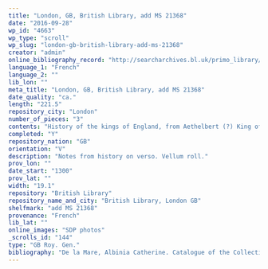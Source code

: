 ```yaml
---
title: "London, GB, British Library, add MS 21368"
date: "2016-09-28"
wp_id: "4663"
wp_type: "scroll"
wp_slug: "london-gb-british-library-add-ms-21368"
creator: "admin"
online_bibliography_record: "http://searcharchives.bl.uk/primo_library/libweb/action/display.do?tabs=detailsTab&ct=display&fn=search&doc=IAMS032-002033758&indx=1&recIds=IAMS032-002033758&recIdxs=0&elementId=0&renderMode=poppedOut&displayMode=full&frbrVersion=&dscnt=1&frbg=&scp.scps=scope%3A%28BL%29&tab=local&dstmp=1393298169405&srt=rank&mode=Basic&dum=true&vl(freeText0)=add+MS+21368&vid=IAMS_VU2"
language_1: "French"
language_2: ""
lib_lon: ""
meta_title: "London, GB, British Library, add MS 21368"
date_quality: "ca."
length: "221.5"
repository_city: "London"
number_of_pieces: "3"
contents: "History of the kings of England, from Aethelbert (?) King of Wessex to the reign of Richard II with names of rulers within 134 roundels."
completed: "Y"
repository_nation: "GB"
orientation: "V"
description: "Notes from history on verso. Vellum roll."
prov_lon: ""
date_start: "1300"
prov_lat: ""
width: "19.1"
repository: "British Library"
repository_name_and_city: "British Library, London GB"
shelfmark: "add MS 21368"
provenance: "French"
lib_lat: ""
online_images: "SDP photos"
_scrolls_id: "144"
type: "GB Roy. Gen."
bibliography: "De la Mare, Albinia Catherine. Catalogue of the Collection of Medieval Manuscripts Bequeathed to the Bodleian Library, Oxford by James P. R. Lyell. Oxford: Clarendon P., 1971.<br/> Tyson, Diana B. “The Manuscript Tradition of Old French Prose Brut Rolls.” Scriptorium 55 (2001): 107–18. BL3."
---
```



